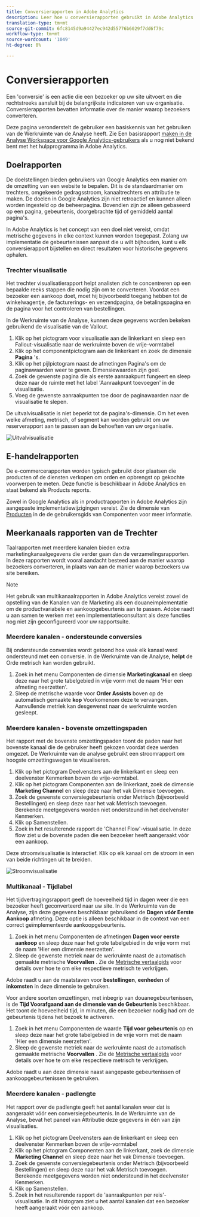 ```yaml
---
title: Conversierapporten in Adobe Analytics
description: Leer hoe u conversierapporten gebruikt in Adobe Analytics.
translation-type: tm+mt
source-git-commit: 6fc8145d9a94427ec942d55776b6029f7dd6f79c
workflow-type: tm+mt
source-wordcount: '1049'
ht-degree: 0%

---
```



# Conversierapporten

Een &#39;conversie&#39; is een actie die een bezoeker op uw site uitvoert en die rechtstreeks aansluit bij de belangrijkste indicatoren van uw organisatie. Conversierapporten bevatten informatie over de manier waarop bezoekers converteren.

Deze pagina veronderstelt de gebruiker een basiskennis van het gebruiken van de Werkruimte van de Analyse heeft. Zie Een basisrapport [maken in de Analyse Workspace voor Google Analytics-gebruikers](create-report.md) als u nog niet bekend bent met het hulpprogramma in Adobe Analytics.

## Doelrapporten

De doelstellingen bieden gebruikers van Google Analytics een manier om de omzetting van een website te bepalen. Dit is de standaardmanier om trechters, omgekeerde gedragsstroom, kanaaltrechters en attributie te maken. De doelen in Google Analytics zijn niet retroactief en kunnen alleen worden ingesteld op de beheerpagina. Bovendien zijn ze alleen gebaseerd op een pagina, gebeurtenis, doorgebrachte tijd of gemiddeld aantal pagina&#39;s.

In Adobe Analytics is het concept van een doel niet vereist, omdat metrische gegevens in elke context kunnen worden toegepast. Zolang uw implementatie de gebeurtenissen aanpast die u wilt bijhouden, kunt u elk conversierapport bijstellen en direct resultaten voor historische gegevens ophalen.

### Trechter visualisatie

Het trechter visualisatierapport helpt analisten zich te concentreren op een bepaalde reeks stappen die nodig zijn om te converteren. Voordat een bezoeker een aankoop doet, moet hij bijvoorbeeld toegang hebben tot de winkelwagentje, de facturerings- en verzendpagina, de betalingspagina en de pagina voor het controleren van bestellingen.

In de Werkruimte van de Analyse, kunnen deze gegevens worden bekeken gebruikend de visualisatie van de Vallout.

1. Klik op het pictogram voor visualisatie aan de linkerkant en sleep een Fallout-visualisatie naar de werkruimte boven de vrije-vormtabel
2. Klik op het componentpictogram aan de linkerkant en zoek de dimensie **Pagina** &#39;s.
3. Klik op het pijlpictogram naast de afmetingen Pagina&#39;s om de paginawaarden weer te geven. Dimensiewaarden zijn geel.
4. Zoek de gewenste pagina die als eerste aanraakpunt fungeert en sleep deze naar de ruimte met het label &#39;Aanraakpunt toevoegen&#39; in de visualisatie.
5. Voeg de gewenste aanraakpunten toe door de paginawaarden naar de visualisatie te slepen.

De uitvalvisualisatie is niet beperkt tot de pagina&#39;s-dimensie. Om het even welke afmeting, metrisch, of segment kan worden gebruikt om uw reserverapport aan te passen aan de behoeften van uw organisatie.

![Uitvalvisualisatie](/help/technotes/ga-to-aa/assets/fallout.png)

## E-handelrapporten

De e-commercerapporten worden typisch gebruikt door plaatsen die producten of de diensten verkopen om orden en opbrengst op gekochte voorwerpen te meten. Deze functie is beschikbaar in Adobe Analytics en staat bekend als Products reports.

Zowel in Google Analytics als in productrapporten in Adobe Analytics zijn aangepaste implementatiewijzigingen vereist. Zie de dimensie van [Producten](/help/components/dimensions/product.md) in de de gebruikersgids van Componenten voor meer informatie.

## Meerkanaals rapporten van de Trechter

Taalrapporten met meerdere kanalen bieden extra marketingkanaalgegevens die verder gaan dan de verzamelingsrapporten. In deze rapporten wordt vooral aandacht besteed aan de manier waarop bezoekers converteren, in plaats van aan de manier waarop bezoekers uw site bereiken.

>[!NOTE]
>
> Het gebruik van multikanaalrapporten in Adobe Analytics vereist zowel de opstelling van de Kanalen van de Marketing als een douaneimplementatie om de productvariabele en aankoopgebeurtenis aan te passen. Adobe raadt u aan samen te werken met een implementatieconsultant als deze functies nog niet zijn geconfigureerd voor uw rapportsuite.

### Meerdere kanalen - ondersteunde conversies

Bij ondersteunde conversies wordt getoond hoe vaak elk kanaal werd ondersteund met een conversie. In de Werkruimte van de Analyse, **helpt** de Orde metrisch kan worden gebruikt.

1. Zoek in het menu Componenten de dimensie **Marketingkanaal** en sleep deze naar het grote tabelgebied in vrije vorm met de naam &#39;Hier een afmeting neerzetten&#39;.
2. Sleep de metrische waarde voor **Order Assists** boven op de automatisch gemaakte **kop** Voorkomenom deze te vervangen. Aanvullende metriek kan desgewenst naar de werkruimte worden gesleept.

### Meerdere kanalen - bovenste omzettingspaden

Het rapport met de bovenste omzettingspaden toont de paden naar het bovenste kanaal die de gebruiker heeft gekozen voordat deze werden omgezet. De Werkruimte van de analyse gebruikt een stroomrapport om hoogste omzettingswegen te visualiseren.

1. Klik op het pictogram Deelvensters aan de linkerkant en sleep een deelvenster Kenmerken boven de vrije-vormtabel.
2. Klik op het pictogram Componenten aan de linkerkant, zoek de dimensie **Marketing Channel** en sleep deze naar het vak Dimensie toevoegen.
3. Zoek de gewenste conversiegebeurtenis onder Metrisch (bijvoorbeeld Bestellingen) en sleep deze naar het vak Metrisch toevoegen. Berekende meetgegevens worden niet ondersteund in het deelvenster Kenmerken.
4. Klik op Samenstellen.
5. Zoek in het resulterende rapport de &#39;Channel Flow&#39;-visualisatie. In deze flow ziet u de bovenste paden die een bezoeker heeft aangeraakt vóór een aankoop.

Deze stroomvisualisatie is interactief. Klik op elk kanaal om de stroom in een van beide richtingen uit te breiden.

![Stroomvisualisatie](/help/technotes/ga-to-aa/assets/flow.png)

### Multikanaal - Tijdlabel

Het tijdvertragingsrapport geeft de hoeveelheid tijd in dagen weer die een bezoeker heeft geconverteerd naar uw site. In de Werkruimte van de Analyse, zijn deze gegevens beschikbaar gebruikend de **Dagen vóór Eerste Aankoop** afmeting. Deze optie is alleen beschikbaar in de context van een correct geïmplementeerde aankoopgebeurtenis.

1. Zoek in het menu Componenten de afmetingen **Dagen voor eerste aankoop** en sleep deze naar het grote tabelgebied in de vrije vorm met de naam &#39;Hier een dimensie neerzetten&#39;.
2. Sleep de gewenste metriek naar de werkruimte naast de automatisch gemaakte metrische **Voorvallen** . Zie de [Metrische vertaalgids](common-metrics.md) voor details over hoe te om elke respectieve metrisch te verkrijgen.

Adobe raadt u aan de maatstaven voor **bestellingen**, **eenheden** of **inkomsten** in deze dimensie te gebruiken.

Voor andere soorten omzettingen, met inbegrip van douanegebeurtenissen, is de **Tijd Voorafgaand aan de dimensie van de Gebeurtenis** beschikbaar. Het toont de hoeveelheid tijd, in minuten, die een bezoeker nodig had om de gebeurtenis tijdens het bezoek te activeren.

1. Zoek in het menu Componenten de waarde **Tijd voor gebeurtenis** op en sleep deze naar het grote tabelgebied in de vrije vorm met de naam &#39;Hier een dimensie neerzetten&#39;.
2. Sleep de gewenste metriek naar de werkruimte naast de automatisch gemaakte metrische **Voorvallen** . Zie de [Metrische vertaalgids](common-metrics.md) voor details over hoe te om elke respectieve metrisch te verkrijgen.

Adobe raadt u aan deze dimensie naast aangepaste gebeurtenissen of aankoopgebeurtenissen te gebruiken.

### Meerdere kanalen - padlengte

Het rapport over de padlengte geeft het aantal kanalen weer dat is aangeraakt vóór een conversiegebeurtenis. In de Werkruimte van de Analyse, bevat het paneel van Attributie deze gegevens in één van zijn visualisaties.

1. Klik op het pictogram Deelvensters aan de linkerkant en sleep een deelvenster Kenmerken boven de vrije-vormtabel
2. Klik op het pictogram Componenten aan de linkerkant, zoek de dimensie **Marketing Channel** en sleep deze naar het vak Dimensie toevoegen.
3. Zoek de gewenste conversiegebeurtenis onder Metrisch (bijvoorbeeld Bestellingen) en sleep deze naar het vak Metrisch toevoegen. Berekende meetgegevens worden niet ondersteund in het deelvenster Kenmerken.
4. Klik op Samenstellen.
5. Zoek in het resulterende rapport de &#39;aanraakpunten per reis&#39;-visualisatie. In dit histogram ziet u het aantal kanalen dat een bezoeker heeft aangeraakt vóór een aankoop.
